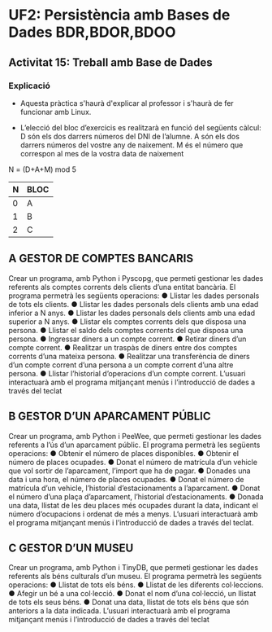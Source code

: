 # UF2: Persistència amb Bases de Dades BDR,BDOR,BDOO
## Activitat 15: Treball amb Base de Dades

### Explicació

* Aquesta pràctica s'haurà d'explicar al professor i s'haurà de fer funcionar amb Linux.

* L’elecció del bloc d’exercicis es realitzarà en funció del següents càlcul:
	D	són els dos darrers números del DNI de l’alumne.
	A	són els dos darrers números del vostre any de naixement.
    M	és el número que correspon al mes de la vostra data de naixement

N = (D+A+M) mod 5

| N   | BLOC |
|-----|------|
| 0   |  A   |
| 1   |  B   |
| 2   |  C   |


## A GESTOR DE COMPTES BANCARIS
Crear un programa, amb Python i Pyscopg, que permeti gestionar les dades referents als comptes corrents 
dels clients d’una entitat bancària.
El programa permetrà les següents operacions:
● Llistar les dades personals de tots els clients.
● Llistar les dades personals dels clients amb una edad inferior a N anys.
● Llistar les dades personals dels clients amb una edad superior a N anys.
● Llistar els comptes corrents dels que disposa una persona.
● Llistar el saldo dels comptes corrents del que disposa una persona.
● Ingressar diners a un compte corrent.
● Retirar diners d’un compte corrent.
● Realitzar un traspàs de diners entre dos comptes corrents d’una mateixa persona.
● Realitzar una transferència de diners d’un compte corrent d’una persona a un compte corrent d’una 
altre persona.
● Llistar l’historial d’operacions d’un compte corrent.
L’usuari interactuarà amb el programa mitjançant menús i l’introducció de dades a través del teclat

## B GESTOR D’UN APARCAMENT PÚBLIC
Crear un programa, amb Python i PeeWee, que permeti gestionar les dades referents a l’ús d’un 
aparcament públic.
El programa permetrà les següents operacions:
● Obtenir el número de places disponibles.
● Obtenir el número de places ocupades.
● Donat el número de matrícula d’un vehicle que vol sortir de l’aparcament, l’import que ha de pagar.
● Donades una data i una hora, el número de places ocupades.
● Donat el número de matrícula d’un vehicle, l’historial d’estacionaments a l’aparcament.
● Donat el número d’una plaça d’aparcament, l’historial d’estacionaments.
● Donada una data, llistat de les deu places més ocupades durant la data, indicant el número 
d’ocupacions i ordenat de més a menys.
L’usuari interactuarà amb el programa mitjançant menús i l’introducció de dades a través del teclat.


## C GESTOR D’UN MUSEU
Crear un programa, amb Python i TinyDB, que permeti gestionar les dades referents als béns culturals d’un 
museu.
El programa permetrà les següents operacions:
● Llistat de tots els béns.
● Llistat de les diferents col·leccions.
● Afegir un bé a una col·lecció.
● Donat el nom d’una col·lecció, un llistat de tots els seus béns.
● Donat una data, llistat de tots els béns que són anteriors a la data indicada.
L’usuari interactuarà amb el programa mitjançant menús i l’introducció de dades a través del teclat


